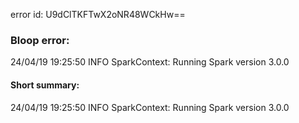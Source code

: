 error id: U9dClTKFTwX2oNR48WCkHw==
### Bloop error:

24/04/19 19:25:50 INFO SparkContext: Running Spark version 3.0.0
#### Short summary: 

24/04/19 19:25:50 INFO SparkContext: Running Spark version 3.0.0
